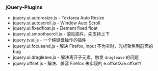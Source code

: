 ### jQuery-Plugins
  * jquery.ui.autoresize.js     - Textarea Auto Resize
  * jquery.ui.autoscroll.js     - Window Auto Scroll
  * jquery.ui.fixedfloat.js     - Element fixed float
  * jquery.ui.smoothscroll.js   - 滚动插件，先支持上下
  * jquery.tvui.js              - 一个纯键盘操作的插件
  * jquery.ui.focusend.js       - 解决 Firefox, Input 不为空时，光标聚焦到前面的 bug
  * jquery.ui.dragleave.js      - 解决离开子元素，触发 `dragleave` 的问题
  * jquery.offset.js            - 解决、兼容 Firefox 未实现的 e.offsetX/e.offsetY
